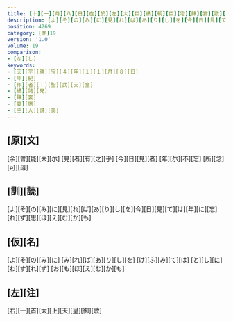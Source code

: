 ```yaml
---
title: [十][一][月][八][日][在][於][左][大][臣][橘][朝][臣][宅][肆][宴][歌][四][首]
description: [よ][そ][の][み][に][見][れ][ば][あ][り][し][を][今][日][見][て][は][年][に][忘][れ][ず][思][ほ][え][む][か][も]
position: 4269
category: [巻]19
version: '1.0'
volume: 19
comparison:
- [な][し]
keywords:
- [天][平][勝][宝][４][年][１][１][月][８][日]
- [年][紀]
- [作][者][：][聖][武][天][皇]
- [橘][諸][兄]
- [肆][宴]
- [宴][席]
- [主][人][讃][美]
---
```


## [原][文]

[余][曽][能][未][尓] [見][者][有][之][乎] [今][日][見][者] [年][尓][不][忘] [所][念][可][母]

## [訓][読]

[よ][そ][の][み][に][見][れ][ば][あ][り][し][を][今][日][見][て][は][年][に][忘][れ][ず][思][ほ][え][む][か][も]

## [仮][名]

[よ][そ][の][み][に] [み][れ][ば][あ][り][し][を] [け][ふ][み][て][は] [と][し][に][わ][す][れ][ず] [お][も][ほ][え][む][か][も]

## [左][注]

[右][一][首][太][上][天][皇][御][歌]
